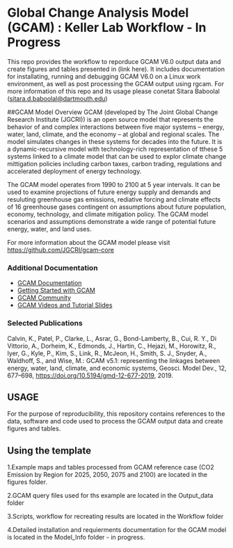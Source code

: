 # Global Change Analysis Model (GCAM) : Keller Lab Workflow  - In Progress
This repo provides the workflow to reporduce GCAM V6.0 output data and create figures and tables presented in  (link here). It includes documentation for
installating, running and debugging GCAM V6.0 on a Linux work environment, as well as post processing the GCAM output using rgcam.
For more information of this repo and its usage please conetat Sitara Baboolal (sitara.d.baboolal@dartmouth.edu)

##GCAM Model Overview
GCAM (developed by The Joint Global Change Research Institute (JGCRI)) is an open source model that represents the behavior of and complex interactions between five major systems – energy, water, land, climate, and the economy – at global and regional scales. The model simulates changes in these systems for decades into the future. It is a dynamic-recursive model with technology-rich representation of tthese 5 systems linked to a climate model that can be used to explor climate change mittigation policies including carbon taxes, carbon trading, regulations and accelerated deployment of energy technology. 

The GCAM model operates from 1990 to 2100 at 5 year intervals. It can be used to examine projections of future energy supply and demands and resuluting
greenhouse gas emissions, rediative forcing and climate effects of 16 greenhouse gases contingent on assumptions about future population, economy,
technology, and climate mitigation policy. The GCAM model scenarios and assumptions demonstrate a wide range of potential future energy, water, and land uses.

For more information about the GCAM model please visit https://github.com/JGCRI/gcam-core

### Additional Documentation

* [GCAM Documentation](http://jgcri.github.io/gcam-doc/)
* [Getting Started with GCAM](http://jgcri.github.io/gcam-doc/user-guide.html)
* [GCAM Community](http://www.globalchange.umd.edu/models/gcam/gcam-community/)
* [GCAM Videos and Tutorial Slides](https://gcims.pnnl.gov/community)

### Selected Publications

Calvin, K., Patel, P., Clarke, L., Asrar, G., Bond-Lamberty, B., Cui, R. Y., Di Vittorio, A., Dorheim, K., Edmonds, J., Hartin, C., Hejazi, M., Horowitz, R., Iyer, G., Kyle, P., Kim, S., Link, R., McJeon, H., Smith, S. J., Snyder, A., Waldhoff, S., and Wise, M.: GCAM v5.1: representing the linkages between energy, water, land, climate, and economic systems, Geosci. Model Dev., 12, 677–698, https://doi.org/10.5194/gmd-12-677-2019, 2019.

## USAGE
For the purpose of reproducibility, this repository contains references to the data, software and code used to process the GCAM output data and create figures and tables.

## Using the template
1.Example maps and tables processed from GCAM reference case (CO2 Emission by Region for 2025, 2050, 2075 and 2100) are located in the figures folder.  

2.GCAM query files used for ths example are located in the Output_data folder

3.Scripts, workflow for recreating results are located in the Workflow folder

4.Detailed installation and requierments documentation for the GCAM model is located in the Model_Info folder - in progress.



